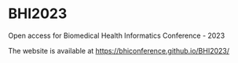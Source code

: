 # BHI2023
Open access for Biomedical Health Informatics Conference - 2023

The website is available at https://bhiconference.github.io/BHI2023/
